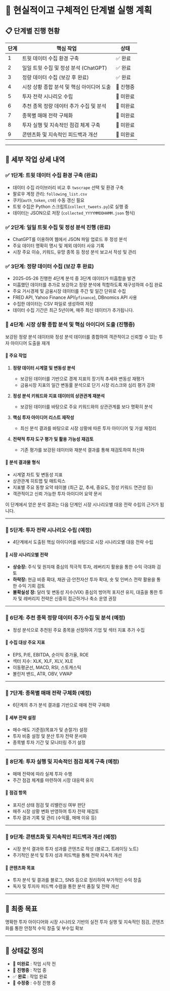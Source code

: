 # 📌 현실적이고 구체적인 단계별 실행 계획

## 📋 단계별 진행 현황

| 단계 | 핵심 작업                      | 상태     |
| -- | -------------------------- | ------ |
| 1  | 트윗 데이터 수집 환경 구축            | ✅ 완료   |
| 2  | 일일 트윗 수집 및 정성 분석 (ChatGPT) | ✅ 완료   |
| 3  | 정량 데이터 수집 (보강 후 완료)        | ✅ 완료   |
| 4  | 시장 상황 종합 분석 및 핵심 아이디어 도출   | 🔶 진행중 |
| 5  | 투자 전략 시나리오 수립              | 🔲 미완료 |
| 6  | 추천 종목 정량 데이터 추가 수집 및 분석    | 🔲 미완료 |
| 7  | 종목별 매매 전략 구체화              | 🔲 미완료 |
| 8  | 투자 실행 및 지속적인 점검 체계 구축      | 🔲 미완료 |
| 9  | 콘텐츠화 및 지속적인 피드백과 개선        | 🔲 미완료 |

---

## 📖 세부 작업 상세 내역

### ✅ 1단계: 트윗 데이터 수집 환경 구축 (완료)

* 데이터 수집 라이브러리 비교 후 `twscrape` 선택 및 환경 구축
* 팔로우 계정 관리: `following_list.csv`
* 쿠키(`auth_token`, `ct0`) 수동 갱신 필요
* 트윗 수집은 Python 스크립트(`collect_tweets.py`)로 실행 중
* 데이터는 JSON으로 저장 (`collected_YYYYMMDDHHMM.json` 형식)

### ✅ 2단계: 일일 트윗 수집 및 정성 분석 진행 (완료)

* ChatGPT를 이용하여 웹에서 JSON 파일 업로드 후 정성 분석
* 주요 데이터 명확히 명시 및 제외 데이터 사유 기록
* 시장 주요 이슈, 키워드, 유망 종목 등 정성 분석 보고서 작성 및 관리

### ✅ 3단계: 정량 데이터 수집 (보강 후 완료)

* 2025-05-26 진행한 4단계 분석 중 3단계 데이터가 미흡함을 발견
* 미흡했던 데이터를 추가로 보강하고 정량 분석에 적합하도록 재구성하여 수집 완료
* 주요 거시경제 및 금융시장 데이터를 주간 및 일간 단위로 수집
* FRED API, Yahoo Finance API(`yfinance`), DBnomics API 사용
* 수집한 데이터는 CSV 파일로 생성하여 저장
* 데이터 수집 기간은 최근 5년이며, 매주 최신 데이터가 추가됩니다.

### 🔶 4단계: 시장 상황 종합 분석 및 핵심 아이디어 도출 (진행중)

보강된 정량 분석 데이터와 정성 분석 데이터를 종합하여 객관적이고 신뢰할 수 있는 투자 아이디어 도출을 재개

#### 🔹 주요 작업

1. **정량 데이터 시계열 및 변동성 분석**

   * 보강된 데이터를 기반으로 경제 지표의 장기적 추세와 변동성 재평가
   * 금융시장 지표의 일간 변동률 분석으로 단기 시장 리스크와 심리 평가 강화

2. **정성 분석 키워드와 지표 데이터의 상관관계 재분석**

   * 보강된 데이터를 바탕으로 주요 키워드와의 상관관계를 보다 명확히 분석

3. **핵심 투자 아이디어 리스트 재작성**

   * 최신 분석 결과를 바탕으로 시장 상황에 따른 투자 아이디어 및 가설 재정리

4. **전략적 투자 도구 평가 및 활용 가능성 재검토**

   * 기존 평가를 보강된 데이터와 재분석 결과를 통해 재검토하여 최신화

#### 🔹 분석 결과물 형식

* 시계열 차트 및 변동성 지표
* 상관관계 히트맵 및 매트릭스
* 지표별 주요 동향 요약 테이블 (최근 값, 추세, 중요도, 정성 키워드 연관성 등)
* 객관적이고 신뢰 가능한 투자 아이디어 요약 문서

이 단계에서 얻은 분석 결과는 다음 단계인 시장 시나리오별 대응 전략 수립의 근거가 됩니다.

---

### 🔲 5단계: 투자 전략 시나리오 수립 (예정)

* 4단계에서 도출된 핵심 아이디어를 바탕으로 시장 시나리오별 대응 전략 수립

#### 🔹 시장 시나리오별 전략

* **상승장:** 주식 및 원자재 중심의 적극적 투자, 레버리지 활용을 통한 수익 극대화 검토
* **하락장:** 현금 비중 확대, 채권·금·안전자산 투자 확대, 숏 및 인버스 전략 활용을 통한 수익 기회 검토
* **불확실성 장:** 달러 및 변동성 지수(VIX) 중심의 방어적 포지션 유지, 대출을 통한 투자 및 레버리지 전략은 신중히 접근하거나 축소 운영 권장

---

### 🔲 6단계: 추천 종목 정량 데이터 추가 수집 및 분석 (예정)

* 정성 분석으로 추천된 주요 종목을 선정하여 기업 및 섹터 지표 추가 수집

#### 🔹 수집 대상 주요 지표

* EPS, P/E, EBITDA, 순이익 증가율, ROE
* 섹터 지수: XLK, XLF, XLV, XLE
* 이동평균선, MACD, RSI, 스토캐스틱
* 볼린저 밴드, ATR, OBV, VWAP

---

### 🔲 7단계: 종목별 매매 전략 구체화 (예정)

* 6단계의 추가 분석 결과를 기반으로 매매 전략 구체화

#### 🔹 세부 전략 설정

* 매수·매도 기준점(목표가 및 손절가) 설정
* 투자 비중 설정 및 분산 투자 전략 문서화
* 종목별 투자 기간 및 모니터링 주기 설정

---

### 🔲 8단계: 투자 실행 및 지속적인 점검 체계 구축 (예정)

* 매매 전략에 따라 실제 투자 수행
* 주간 점검 체계를 마련하여 시장 대응력 유지

#### 🔹 점검 항목

* 포지션 상태 점검 및 리밸런싱 여부 판단
* 매주 시장 상황 변화 반영하여 투자 전략 재검토
* 투자 결과 기록 및 관리 (수익률, 매매 이유 등)

---

### 🔲 9단계: 콘텐츠화 및 지속적인 피드백과 개선 (예정)

* 시장 분석 결과와 투자 성과를 콘텐츠로 작성 (블로그, 트레이딩 노트)
* 주기적인 분석 및 투자 성과 피드백을 통해 전략 지속적 개선

#### 🔹 콘텐츠화 목표

* 투자 분석 및 결과를 블로그, SNS 등으로 정리하여 부가적인 수익 창출
* 독자 및 투자자 피드백 수렴을 통한 분석 품질 및 전략 개선

---

## 🎯 최종 목표

명확한 투자 아이디어와 시장 시나리오 기반의 실전 투자 실행 및 지속적인 점검, 콘텐츠화를 통한 안정적 수익 창출 및 부수입 확보

---

## 📌 상태값 정의

* 🔲 **미완료** : 작업 시작 전
* 🔶 **진행중** : 작업 중
* ✅ **완료** : 작업 완료
* 🔵 **수정중** : 수정 진행 중
